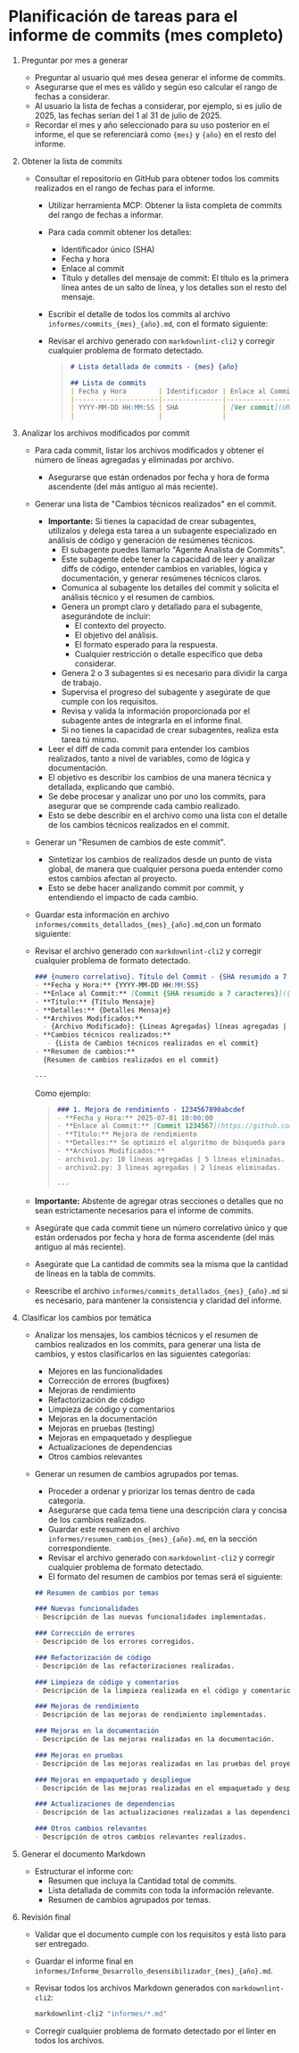 # Planificación de tareas para el informe de commits (mes completo)

1. Preguntar por mes a generar
   - Preguntar al usuario qué mes desea generar el informe de commits.
   - Asegurarse que el mes es válido y según eso calcular el rango de fechas a considerar.
   - Al usuario la lista de fechas a considerar, por ejemplo, si es julio de 2025, las fechas serían del 1 al 31 de julio de 2025.
   - Recordar el mes y año seleccionado para su uso posterior en el informe, el que se referenciará como `{mes}` y `{año}` en el resto del informe.

2. Obtener la lista de commits

   - Consultar el repositorio en GitHub para obtener todos los commits realizados en el rango de fechas para el informe.
     - Utilizar herramienta MCP: Obtener la lista completa de commits del rango de fechas a informar.

     - Para cada commit obtener los detalles:
       - Identificador único (SHA)
       - Fecha y hora
       - Enlace al commit
       - Título y detalles del mensaje de commit: El título es la primera línea antes de un salto de línea, y los detalles son el resto del mensaje.

     - Escribir el detalle de todos los commits al archivo `informes/commits_{mes}_{año}.md`, con el formato siguiente:
     - Revisar el archivo generado con `markdownlint-cli2` y corregir cualquier problema de formato detectado.

        > ```markdown
        > # Lista detallada de commits - {mes} {año}
        >
        > ## Lista de commits
        > | Fecha y Hora        | Identificador | Enlace al Commit  | Título         | Detalles         |
        > |---------------------|---------------|-------------------|----------------|------------------|
        > | YYYY-MM-DD HH:MM:SS | SHA           | [Ver commit](URL) | Título Mensaje | Detalles Mensaje |
        > |                     |               |                   |                |                  |
        > ```

3. Analizar los archivos modificados por commit

   - Para cada commit, listar los archivos modificados y obtener el número de líneas agregadas y eliminadas por archivo.
     - Asegurarse que están ordenados por fecha y hora de forma ascendente (del más antiguo al más reciente).

   - Generar una lista de "Cambios técnicos realizados" en el commit.
     - **Importante:** Si tienes la capacidad de crear subagentes, utilízalos y delega esta tarea a un subagente especializado en análisis de código y generación de resúmenes técnicos.
       - El subagente puedes llamarlo "Agente Analista de Commits".
       - Este subagente debe tener la capacidad de leer y analizar diffs de código, entender cambios en variables, lógica y documentación, y generar resúmenes técnicos claros.
       - Comunica al subagente los detalles del commit y solicita el análisis técnico y el resumen de cambios.
       - Genera un prompt claro y detallado para el subagente, asegurándote de incluir:
         - El contexto del proyecto.
         - El objetivo del análisis.
         - El formato esperado para la respuesta.
         - Cualquier restricción o detalle específico que deba considerar.
       - Genera 2 o 3 subagentes si es necesario para dividir la carga de trabajo.
       - Supervisa el progreso del subagente y asegúrate de que cumple con los requisitos.
       - Revisa y valida la información proporcionada por el subagente antes de integrarla en el informe final.
       - Si no tienes la capacidad de crear subagentes, realiza esta tarea tú mismo.
     - Leer el diff de cada commit para entender los cambios realizados, tanto a nivel de variables, como de lógica y documentación.
     - El objetivo es describir los cambios de una manera técnica y detallada, explicando que cambió.
     - Se debe procesar y analizar uno por uno los commits, para asegurar que se comprende cada cambio realizado.
     - Esto se debe describir en el archivo como una lista con el detalle de los cambios técnicos realizados en el commit.

   - Generar un "Resumen de cambios de este commit".
     - Sintetizar los cambios de realizados desde un punto de vista global, de manera que cualquier persona pueda entender como estos cambios afectan al proyecto.
     - Esto se debe hacer analizando commit por commit, y entendiendo el impacto de cada cambio.

   - Guardar esta información en archivo `informes/commits_detallados_{mes}_{año}.md`,con un formato siguiente:
   - Revisar el archivo generado con `markdownlint-cli2` y corregir cualquier problema de formato detectado.

      ```markdown
      ### {numero correlativo}. Título del Commit - {SHA resumido a 7 caracteres}
      - **Fecha y Hora:** {YYYY-MM-DD HH:MM:SS}
      - **Enlace al Commit:** [Commit {SHA resumido a 7 caracteres}]({URL})
      - **Título:** {Título Mensaje}
      - **Detalles:** {Detalles Mensaje}
      - **Archivos Modificados:**
        - {Archivo Modificado}: {Líneas Agregadas} líneas agregadas | {Líneas Eliminadas} líneas eliminadas.
      - **Cambios técnicos realizados:**
         - {Lista de Cambios técnicos realizados en el commit}
      - **Resumen de cambios:**
        {Resumen de cambios realizados en el commit}

      ---

      ```

      Como ejemplo:

      > ```markdown
      > ### 1. Mejora de rendimiento - 1234567890abcdef
      > - **Fecha y Hora:** 2025-07-01 10:00:00
      > - **Enlace al Commit:** [Commit 1234567](https://github.com/usuario/repositorio/commit/1234567890abcdef)
      > - **Título:** Mejora de rendimiento
      > - **Detalles:** Se optimizó el algoritmo de búsqueda para reducir el tiempo de ejecución.
      > - **Archivos Modificados:**
      > - archivo1.py: 10 líneas agregadas | 5 líneas eliminadas.
      > - archivo2.py: 3 líneas agregadas | 2 líneas eliminadas.
      >
      > ---
      >
      > ```

   - **Importante:** Abstente de agregar otras secciones o detalles que no sean estrictamente necesarios para el informe de commits.
   - Asegúrate que cada commit tiene un número correlativo único y que están ordenados por fecha y hora de forma ascendente (del más antiguo al más reciente).
   - Asegúrate que La cantidad de commits sea la misma que la cantidad de líneas en la tabla de commits.
   - Reescribe el archivo `informes/commits_detallados_{mes}_{año}.md` si es necesario, para mantener la consistencia y claridad del informe.

4. Clasificar los cambios por temática

   - Analizar los mensajes, los cambios técnicos y el resumen de cambios realizados en los commits, para generar una lista de cambios, y estos clasificarlos en las siguientes categorías:
     - Mejores en las funcionalidades
     - Corrección de errores (bugfixes)
     - Mejoras de rendimiento
     - Refactorización de código
     - Limpieza de código y comentarios
     - Mejoras en la documentación
     - Mejoras en pruebas (testing)
     - Mejoras en empaquetado y despliegue
     - Actualizaciones de dependencias
     - Otros cambios relevantes

   - Generar un resumen de cambios agrupados por temas.
     - Proceder a ordenar y priorizar los temas dentro de cada categoría.
     - Asegurarse que cada tema tiene una descripción clara y concisa de los cambios realizados.
     - Guardar este resumen en el archivo `informes/resumen_cambios_{mes}_{año}.md`, en la sección correspondiente.
     - Revisar el archivo generado con `markdownlint-cli2` y corregir cualquier problema de formato detectado.
     - El formato del resumen de cambios por temas será el siguiente:

      ```markdown
      ## Resumen de cambios por temas

      ### Nuevas funcionalidades
      - Descripción de las nuevas funcionalidades implementadas.

      ### Corrección de errores
      - Descripción de los errores corregidos.

      ### Refactorización de código
      - Descripción de las refactorizaciones realizadas.

      ### Limpieza de código y comentarios
      - Descripción de la limpieza realizada en el código y comentarios.

      ### Mejoras de rendimiento
      - Descripción de las mejoras de rendimiento implementadas.

      ### Mejoras en la documentación
      - Descripción de las mejoras realizadas en la documentación.

      ### Mejoras en pruebas
      - Descripción de las mejoras realizadas en las pruebas del proyecto.

      ### Mejoras en empaquetado y despliegue
      - Descripción de las mejoras realizadas en el empaquetado y despliegue del proyecto.

      ### Actualizaciones de dependencias
      - Descripción de las actualizaciones realizadas a las dependencias del proyecto.

      ### Otros cambios relevantes
      - Descripción de otros cambios relevantes realizados.
      ```

5. Generar el documento Markdown

   - Estructurar el informe con:
      - Resumen que incluya la Cantidad total de commits.
      - Lista detallada de commits con toda la información relevante.
      - Resumen de cambios agrupados por temas.

6. Revisión final

   - Validar que el documento cumple con los requisitos y está listo para ser entregado.
   - Guardar el informe final en `informes/Informe_Desarrollo_desensibilizador_{mes}_{año}.md`.
   - Revisar todos los archivos Markdown generados con `markdownlint-cli2`:

     ```bash
     markdownlint-cli2 "informes/*.md"
     ```

   - Corregir cualquier problema de formato detectado por el linter en todos los archivos.

